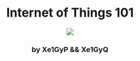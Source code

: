 <h1><center>Internet of Things 101</center></h1>

<center><img src="http://www.ti.com/lsds/media/images/wireless_connectivity/50BillionThings.png"></center>

<h3><center>by Xe1GyP && Xe1GyQ</center></h3>

